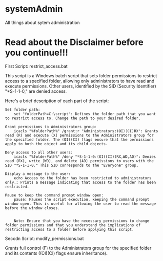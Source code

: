 # systemAdmin
All things about sytem administration

Read about the Disclaimer before you continue!!!
=============================================================================================

First Script: restrict_access.bat

This script is a Windows batch script that sets folder permissions to restrict access to a specified folder, allowing only administrators to have read and execute permissions. Other users, identified by the SID (Security Identifier) "*S-1-1-0," are denied access.

Here's a brief description of each part of the script:

    Set folder path:
        set "folderPath=C:\script": Defines the folder path that you want to restrict access to. Change the path to your desired folder.

    Grant permissions to Administrators group:
        icacls "%folderPath%" /grant:r "Administrators:(OI)(CI)RX": Grants read (R) and execute (X) permissions to the Administrators group for the specified folder. The (OI)(CI) flags ensure that the permissions apply to both the object and its child objects.

    Deny access to all other users:
        icacls "%folderPath%" /deny "*S-1-1-0:(OI)(CI)(RX,WD,AD)": Denies read (RX), write (WD), and delete (AD) permissions to users with the SID "*S-1-1-0." This SID corresponds to the "Everyone" group.

    Display a message to the user:
        echo Access to the folder has been restricted to administrators only.: Prints a message indicating that access to the folder has been restricted.

    Pause to keep the command prompt window open:
        pause: Pauses the script execution, keeping the command prompt window open. This is useful for allowing the user to read the message before the window closes.


        Note: Ensure that you have the necessary permissions to change folder permissions and that you understand the implications of restricting access to a folder before applying this script.


Secodn Script: modify_permissions.bat

Grants full control (F) to the Administrators group for the specified folder and its contents ((OI)(CI) flags ensure inheritance).
